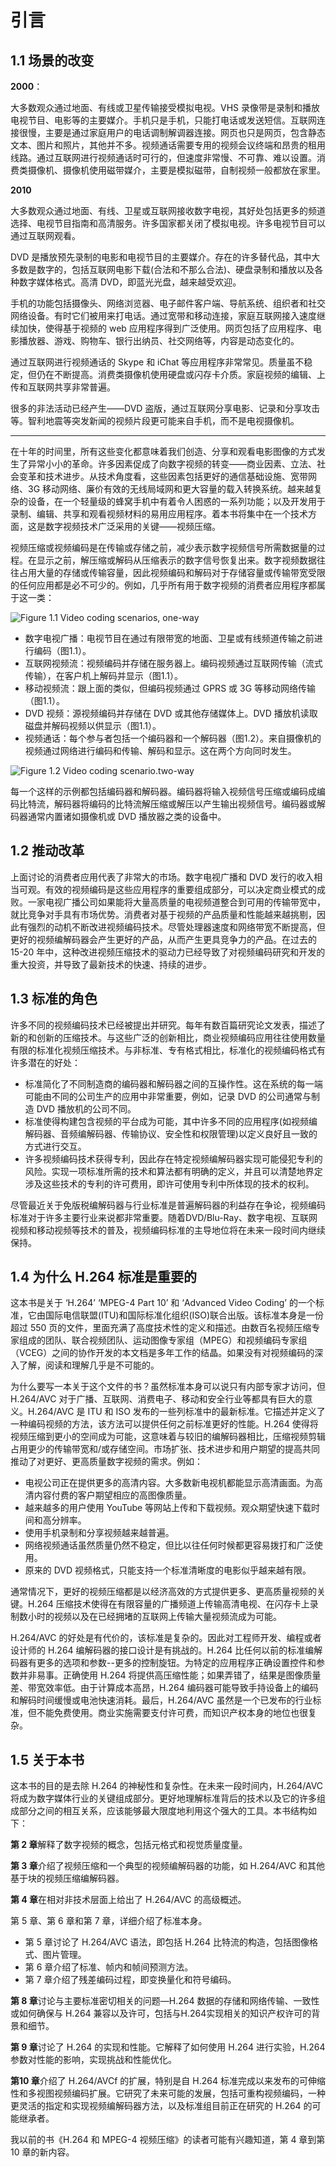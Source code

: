 # 引言

## 1.1 场景的改变

**2000**：

大多数观众通过地面、有线或卫星传输接受模拟电视。VHS 录像带是录制和播放电视节目、电影等的主要媒介。手机只是手机，只能打电话或发送短信。互联网连接很慢，主要是通过家庭用户的电话调制解调器连接。网页也只是网页，包含静态文本、图片和照片，其他并不多。视频通话需要专用的视频会议终端和昂贵的租用线路。通过互联网进行视频通话时可行的，但速度非常慢、不可靠、难以设置。消费类摄像机、摄像机使用磁带媒介，主要是模拟磁带，自制视频一般都放在家里。

**2010**

大多数观众通过地面、有线、卫星或互联网接收数字电视，其好处包括更多的频道选择、电视节目指南和高清服务。许多国家都关闭了模拟电视。许多电视节目可以通过互联网观看。

DVD 是播放预先录制的电影和电视节目的主要媒介。存在的许多替代品，其中大多数是数字的，包括互联网电影下载(合法和不那么合法)、硬盘录制和播放以及各种数字媒体格式。高清 DVD，即蓝光光盘，越来越受欢迎。

手机的功能包括摄像头、网络浏览器、电子邮件客户端、导航系统、组织者和社交网络设备。有时它们被用来打电话。通过宽带和移动连接，家庭互联网接入速度继续加快，使得基于视频的 web 应用程序得到广泛使用。网页包括了应用程序、电影播放器、游戏、购物车、银行出纳员、社交网络等，内容是动态变化的。

通过互联网进行视频通话的 Skype 和 iChat 等应用程序非常常见。质量虽不稳定，但仍在不断提高。消费类摄像机使用硬盘或闪存卡介质。家庭视频的编辑、上传和互联网共享非常普遍。

很多的非法活动已经产生——DVD 盗版，通过互联网分享电影、记录和分享攻击等。智利地震等突发新闻的视频片段更可能来自手机，而不是电视摄像机。

--------

在十年的时间里，所有这些变化都意味着我们创造、分享和观看电影图像的方式发生了异常小小的革命。许多因素促成了向数字视频的转变——商业因素、立法、社会变革和技术进步。从技术角度看，这些因素包括更好的通信基础设施、宽带网络、3G 移动网络、廉价有效的无线局域网和更大容量的载入转换系统。越来越复杂的设备，在一个轻量级的蜂窝手机中有着令人困惑的一系列功能；以及开发用于录制、编辑、共享和观看视频材料的易用应用程序。着本书将集中在一个技术方面，这是数字视频技术广泛采用的关键——视频压缩。

视频压缩或视频编码是在传输或存储之前，减少表示数字视频信号所需数据量的过程。在显示之前，解压缩或解码从压缩表示的数字信号恢复出来。数字视频数据往往占用大量的存储或传输容量，因此视频编码和解码对于存储容量或传输带宽受限的任何应用都是必不可少的。例如，几乎所有用于数字视频的消费者应用程序都属于这一类：

![Figure 1.1 Video coding scenarios, one-way](/image/Figure1.1.PNG)

* 数字电视广播：电视节目在通过有限带宽的地面、卫星或有线频道传输之前进行编码（图1.1）。
* 互联网视频流：视频编码并存储在服务器上。编码视频通过互联网传输（流式传输），在客户机上解码并显示（图1.1）。
* 移动视频流：跟上面的类似，但编码视频通过 GPRS 或 3G 等移动网络传输（图1.1）。
* DVD 视频：源视频编码并存储在 DVD 或其他存储媒体上。DVD 播放机读取磁盘并解码视频以供显示（图1.1）。
* 视频通话：每个参与者包括一个编码器和一个解码器（图1.2）。来自摄像机的视频通过网络进行编码和传输、解码和显示。这在两个方向同时发生。

![Figure 1.2 Video coding scenario.two-way](/image/Figure1.2.PNG)

每一个这样的示例都包括编码器和解码器。编码器将输入视频信号压缩或编码成编码比特流，解码器将编码的比特流解压缩或解压以产生输出视频信号。编码器或解码器通常内置诸如摄像机或 DVD 播放器之类的设备中。

## 1.2 推动改革

上面讨论的消费者应用代表了非常大的市场。数字电视广播和 DVD 发行的收入相当可观。有效的视频编码是这些应用程序的重要组成部分，可以决定商业模式的成败。一家电视广播公司如果能将大量高质量的电视频道整合到可用的传输带宽中，就比竞争对手具有市场优势。消费者对基于视频的产品质量和性能越来越挑剔，因此有强烈的动机不断改进视频编码技术。尽管处理器速度和网络带宽不断提高，但更好的视频编解码器会产生更好的产品，从而产生更具竞争力的产品。在过去的 15-20 年中，这种改进视频压缩技术的驱动力已经导致了对视频编码研究和开发的重大投资，并导致了最新技术的快速、持续的进步。

## 1.3 标准的角色

许多不同的视频编码技术已经被提出并研究。每年有数百篇研究论文发表，描述了新的和创新的压缩技术。与这些广泛的创新相比，商业视频编码应用往往使用数量有限的标准化视频压缩技术。与非标准、专有格式相比，标准化的视频编码格式有许多潜在的好处：

* 标准简化了不同制造商的编码器和解码器之间的互操作性。这在系统的每一端可能由不同的公司生产的应用中非常重要，例如，记录 DVD 的公司通常与制造 DVD 播放机的公司不同。
* 标准使得构建包含视频的平台成为可能，其中许多不同的应用程序(如视频编解码器、音频编解码器、传输协议、安全性和权限管理)以定义良好且一致的方式进行交互。
* 许多视频编码技术获得专利，因此存在特定视频编解码器实现可能侵犯专利的风险。实现一项标准所需的技术和算法都有明确的定义，并且可以清楚地界定涉及这些技术的专利的许可费用，即许可使用专利中所体现的技术的权利。

尽管最近关于免版税编解码器与行业标准是普遍解码器的利益存在争论，视频编码标准对于许多主要行业来说都非常重要。随着DVD/Blu-Ray、数字电视、互联网视频和移动视频等技术的普及，视频编码标准的主导地位将在未来一段时间内继续保持。

## 1.4 为什么 H.264 标准是重要的

这本书是关于 ‘H.264’ ‘MPEG-4 Part 10’ 和 ‘Advanced Video Coding’ 的一个标准，它由国际电信联盟(ITU)和国际标准化组织(ISO)联合出版。该标准本身是一份超过 550 页的文件，里面充满了高度技术性的定义和描述。由数百名视频压缩专家组成的团队、联合视频团队、运动图像专家组（MPEG）和视频编码专家组（VCEG）之间的协作开发的本文档是多年工作的结晶。如果没有对视频编码的深入了解，阅读和理解几乎是不可能的。

为什么要写一本关于这个文件的书？虽然标准本身可以说只有内部专家才访问，但 H.264/AVC 对于广播、互联网、消费电子、移动和安全行业等都具有巨大的意义。H.264/AVC 是 ITU 和 ISO 发布的一些列标准中的最新标准。它描述并定义了一种编码视频的方法，该方法可以提供任何之前标准更好的性能。H.264 使得将视频压缩到更小的空间成为可能，这意味着与较旧的编解码器相比，压缩视频剪辑占用更少的传输带宽和/或存储空间。市场扩张、技术进步和用户期望的提高共同推动了对更好、更高质量数字视频的需求。例如：

* 电视公司正在提供更多的高清内容。大多数新电视机都能显示高清画面。为高清内容付费的客户期望相应的高图像质量。
* 越来越多的用户使用 YouTube 等网站上传和下载视频。观众期望快速下载时间和高分辨率。
* 使用手机录制和分享视频越来越普遍。
* 网络视频通话虽然质量仍然不稳定，但比以往任何时候都更容易拨打和广泛使用。
* 原来的 DVD 视频格式，只能支持一个标准清晰度的电影似乎越来越有限。

通常情况下，更好的视频压缩都是以经济高效的方式提供更多、更高质量视频的关键。H.264 压缩技术使得在有限容量的广播频道上传输高清电视、在闪存卡上录制数小时的视频以及在已经拥堵的互联网上传输大量视频流成为可能。

H.264/AVC 的好处是有代价的，该标准是复杂的。因此对工程师开发、编程或者设计师的 H.264 编解码器的接口设计是有挑战的。H.264 比任何以前的标准编解码器有更多的选项和参数--更多的控制旋钮。为特定的应用程序正确设置控件和参数并非易事。正确使用 H.264 将提供高压缩性能；如果弄错了，结果是图像质量差、带宽效率低。由于计算成本高昂，H.264 编码器可能导致手持设备上的编码和解码时间缓慢或电池快速消耗。最后，H.264/AVC 虽然是一个已发布的行业标准，但不能免费使用。商业实施需要支付许可费，而知识产权本身的地位也很复杂。

## 1.5 关于本书

这本书的目的是去除 H.264 的神秘性和复杂性。在未来一段时间内，H.264/AVC 将成为数字媒体行业的关键组成部分。更好地理解标准背后的技术以及它的许多组成部分之间的相互关系，应该能够最大限度地利用这个强大的工具。本书结构如下：

**第 2 章**解释了数字视频的概念，包括元格式和视觉质量度量。

**第 3 章**介绍了视频压缩和一个典型的视频编解码器的功能，如 H.264/AVC 和其他基于块的视频压缩编解码器。

**第 4 章**在相对非技术层面上给出了 H.264/AVC 的高级概述。

第 5 章、第 6 章和第 7 章，详细介绍了标准本身。

* 第 5 章讨论了 H.264/AVC 语法，即包括 H.264 比特流的构造，包括图像格式、图片管理。
* 第 6 章介绍了标准、帧内和帧间预测方法。
* 第 7 章介绍了残差编码过程，即变换量化和符号编码。

**第 8 章**讨论与主要标准密切相关的问题—H.264 数据的存储和网络传输、一致性或如何确保与 H.264 兼容以及许可，包括与H.264实现相关的知识产权许可的背景和细节。

**第 9 章**讨论了 H.264 的实现和性能。它解释了如何使用 H.264 进行实验，H.264 参数对性能的影响，实现挑战和性能优化。

**第10 章**介绍了 H.264/AVCf 的扩展，特别是自 H.264 标准完成以来发布的可伸缩性和多视图视频编码扩展。它研究了未来可能的发展，包括可重构视频编码，一种更灵活的指定和实现视频编解码器方法，以及标准组目前正在研究的 H.264 的可能继承者。

我以前的书《H.264 和 MPEG-4 视频压缩》的读者可能有兴趣知道，第 4 章到第 10 章的新内容。
